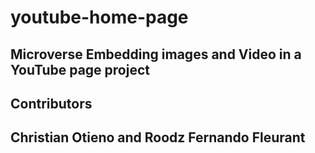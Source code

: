 # youtube-home-page

## Microverse Embedding images and Video  in a YouTube page project

## Contributors

## Christian Otieno and Roodz Fernando Fleurant
